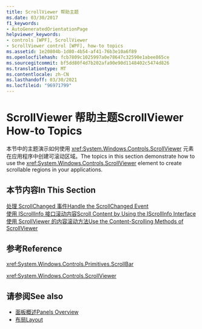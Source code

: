 ```yaml
---
title: ScrollViewer 帮助主题
ms.date: 03/30/2017
f1_keywords:
- AutoGeneratedOrientationPage
helpviewer_keywords:
- controls [WPF], ScrollViewer
- ScrollViewer control [WPF], how-to topics
ms.assetid: 1e20804b-1d80-4b54-af41-76b3e10a6f89
ms.openlocfilehash: fcb7809c1025997a0e78647c32590e1abee865ce
ms.sourcegitcommit: bf5dd80f4d7b202afa90e90d1148402c5474d826
ms.translationtype: MT
ms.contentlocale: zh-CN
ms.lasthandoff: 03/30/2021
ms.locfileid: "96971799"
---
```

# <a name="scrollviewer-how-to-topics"></a><span data-ttu-id="88fe6-102">ScrollViewer 帮助主题</span><span class="sxs-lookup"><span data-stu-id="88fe6-102">ScrollViewer How-to Topics</span></span>
<span data-ttu-id="88fe6-103">本节中的主题演示如何使用 <xref:System.Windows.Controls.ScrollViewer> 元素在应用程序中创建可滚动区域。</span><span class="sxs-lookup"><span data-stu-id="88fe6-103">The topics in this section demonstrate how to use the <xref:System.Windows.Controls.ScrollViewer> element to create scrollable regions in your applications.</span></span>  
  
## <a name="in-this-section"></a><span data-ttu-id="88fe6-104">本节内容</span><span class="sxs-lookup"><span data-stu-id="88fe6-104">In This Section</span></span>  
 [<span data-ttu-id="88fe6-105">处理 ScrollChanged 事件</span><span class="sxs-lookup"><span data-stu-id="88fe6-105">Handle the ScrollChanged Event</span></span>](how-to-handle-the-scrollchanged-event.md)  
 [<span data-ttu-id="88fe6-106">使用 IScrollInfo 接口滚动内容</span><span class="sxs-lookup"><span data-stu-id="88fe6-106">Scroll Content by Using the IScrollInfo Interface</span></span>](how-to-scroll-content-by-using-the-iscrollinfo-interface.md)  
 [<span data-ttu-id="88fe6-107">使用 ScrollViewer 的内容滚动方法</span><span class="sxs-lookup"><span data-stu-id="88fe6-107">Use the Content-Scrolling Methods of ScrollViewer</span></span>](how-to-use-the-content-scrolling-methods-of-scrollviewer.md)  
  
## <a name="reference"></a><span data-ttu-id="88fe6-108">参考</span><span class="sxs-lookup"><span data-stu-id="88fe6-108">Reference</span></span>  
 <xref:System.Windows.Controls.Primitives.ScrollBar>  
  
 <xref:System.Windows.Controls.ScrollViewer>  
  
## <a name="see-also"></a><span data-ttu-id="88fe6-109">请参阅</span><span class="sxs-lookup"><span data-stu-id="88fe6-109">See also</span></span>

- [<span data-ttu-id="88fe6-110">面板概述</span><span class="sxs-lookup"><span data-stu-id="88fe6-110">Panels Overview</span></span>](panels-overview.md)
- [<span data-ttu-id="88fe6-111">布局</span><span class="sxs-lookup"><span data-stu-id="88fe6-111">Layout</span></span>](../advanced/layout.md)
